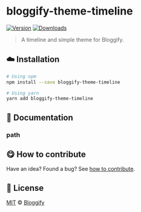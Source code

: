 <!-- Please do not edit this file. Edit the `blah` field in the `package.json` instead. If in doubt, open an issue. -->


# bloggify-theme-timeline

 [![Version](https://img.shields.io/npm/v/bloggify-theme-timeline.svg)](https://www.npmjs.com/package/bloggify-theme-timeline) [![Downloads](https://img.shields.io/npm/dt/bloggify-theme-timeline.svg)](https://www.npmjs.com/package/bloggify-theme-timeline)

> A timeline and simple theme for Bloggify.

## :cloud: Installation

```sh
# Using npm
npm install --save bloggify-theme-timeline

# Using yarn
yarn add bloggify-theme-timeline
```


## :memo: Documentation


### path



## :yum: How to contribute
Have an idea? Found a bug? See [how to contribute][contributing].



## :scroll: License

[MIT][license] © [Bloggify][website]

[license]: http://showalicense.com/?fullname=Bloggify%20%3Csupport%40bloggify.org%3E%20(https%3A%2F%2Fbloggify.org)&year=2018#license-mit
[website]: https://bloggify.org
[contributing]: /CONTRIBUTING.md
[docs]: /DOCUMENTATION.md
